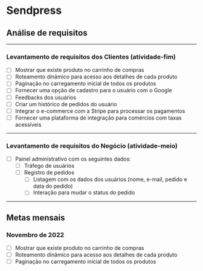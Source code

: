 # Sendpress

## Análise de requisitos

---

### Levantamento de requisitos dos Clientes (atividade-fim)

- [ ] Mostrar que existe produto no carrinho de compras
- [ ] Roteamento dinâmico para acesso aos detalhes de cada produto
- [ ] Paginação no carregamento inicial de todos os produtos
- [ ] Fornecer uma opção de cadastro para o usuário com o Google
- [ ] Feedbacks dos usuários
- [ ] Criar um histórico de pedidos do usuário
- [ ] Integrar o e-commerce com a Stripe para processar os pagamentos
- [ ] Fornecer uma plataforma de integração para comércios com taxas acessíveis

---

### Levantamento de requisitos do Negócio (atividade-meio)

- [ ] Painel administrativo com os seguintes dados:
  - [ ] Tráfego de usuários
  - [ ] Registro de pedidos
    - [ ] Listagem com os dados dos usuários (nome, e-mail, pedido e data do pedido)
    - [ ] Interação para mudar o status do pedido

---

## Metas mensais

### Novembro de 2022

- [ ] Mostrar que existe produto no carrinho de compras
- [ ] Roteamento dinâmico para acesso aos detalhes de cada produto
- [ ] Paginação no carregamento inicial de todos os produtos
